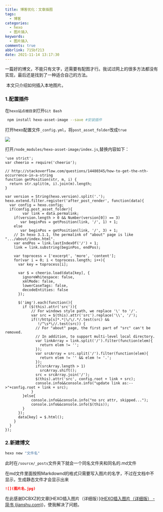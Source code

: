 ```yaml
---
title: 博客优化：文章插图
tags:
  - 博客
categories:
  - hexo
  - 图片插入
keywords:
  - 图片插入
comments: true
abbrlink: 715bf213
date: 2021-11-14 13:17:30
---
```


​	一篇好的博文，不能只有文字，还需要有配图才行。我试过网上的很多方法都没有实现，最后还是找到了一种适合自己的方法。

​	本文只介绍如何插入本地图片。

<!--more-->

### 1.配置插件

在`hexo站点根目录`打开`Git Bash`

```bash
 npm install hexo-asset-image --save #安装插件
```

打开hexo配置文件`_config.yml`，将`post_asset_folder`改成`true`

![](config_1.jpg)

打开`/node_modules/hexo-asset-image/index.js`,替换内容如下：

```
'use strict';
var cheerio = require('cheerio');

// http://stackoverflow.com/questions/14480345/how-to-get-the-nth-occurrence-in-a-string
function getPosition(str, m, i) {
  return str.split(m, i).join(m).length;
}

var version = String(hexo.version).split('.');
hexo.extend.filter.register('after_post_render', function(data){
  var config = hexo.config;
  if(config.post_asset_folder){
        var link = data.permalink;
    if(version.length > 0 && Number(version[0]) == 3)
       var beginPos = getPosition(link, '/', 1) + 1;
    else
       var beginPos = getPosition(link, '/', 3) + 1;
    // In hexo 3.1.1, the permalink of "about" page is like ".../about/index.html".
    var endPos = link.lastIndexOf('/') + 1;
    link = link.substring(beginPos, endPos);

    var toprocess = ['excerpt', 'more', 'content'];
    for(var i = 0; i < toprocess.length; i++){
      var key = toprocess[i];
 
      var $ = cheerio.load(data[key], {
        ignoreWhitespace: false,
        xmlMode: false,
        lowerCaseTags: false,
        decodeEntities: false
      });

      $('img').each(function(){
        if ($(this).attr('src')){
            // For windows style path, we replace '\' to '/'.
            var src = $(this).attr('src').replace('\\', '/');
            if(!/http[s]*.*|\/\/.*/.test(src) &&
               !/^\s*\//.test(src)) {
              // For "about" page, the first part of "src" can't be removed.
              // In addition, to support multi-level local directory.
              var linkArray = link.split('/').filter(function(elem){
                return elem != '';
              });
              var srcArray = src.split('/').filter(function(elem){
                return elem != '' && elem != '.';
              });
              if(srcArray.length > 1)
                srcArray.shift();
              src = srcArray.join('/');
              $(this).attr('src', config.root + link + src);
              console.info&&console.info("update link as:-->"+config.root + link + src);
            }
        }else{
            console.info&&console.info("no src attr, skipped...");
            console.info&&console.info($(this));
        }
      });
      data[key] = $.html();
    }
  }
});
```

### 2.新建博文

```bash
hexo new "文件名"
```

此时在`/source/_posts`文件夹下就会一个同名文件夹和同名的.md文件

在md文件里面按照Markdownd的格式只需要写入图片的名字，不过在文档中不显示，生成静态文件才会显示出来

```markdown
![](图片名.jpg)
```

在此感谢DCBXZ的文章[HEXO插入图片（详细版）]([HEXO插入图片（详细版） - 简书 (jianshu.com)](https://www.jianshu.com/p/f72aaad7b852))，使我解决了问题。
